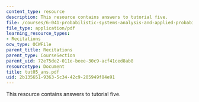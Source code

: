 ```yaml
---
content_type: resource
description: This resource contains answers to tutorial five.
file: /courses/6-041-probabilistic-systems-analysis-and-applied-probability-spring-2006/2b13565193635c3442c9205949f84e91_tut05_ans.pdf
file_type: application/pdf
learning_resource_types:
- Recitations
ocw_type: OCWFile
parent_title: Recitations
parent_type: CourseSection
parent_uid: 72e75de2-011e-beee-30c9-acf41ced8ab8
resourcetype: Document
title: tut05_ans.pdf
uid: 2b135651-9363-5c34-42c9-205949f84e91
---
```

This resource contains answers to tutorial five.

